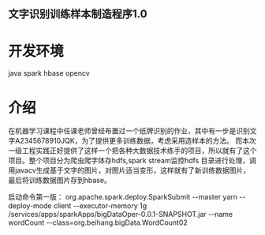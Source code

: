 ##  文字识别训练样本制造程序1.0 ##

# 开发环境 #
java spark hbase opencv

# 介绍 #
在机器学习课程中任课老师曾经布置过一个纸牌识别的作业，其中有一步是识别文字A2345678910JQK，为了提供更多训练数据，考虑采用造样本的方法。
而本次一级工程实践正好提供了这样一个把各种大数据技术练手的项目，所以就有了这个项目。整个项目分为爬虫爬字体存hdfs,spark stream监控hdfs
目录进行处理，调用javacv生成基于文字的图片，对图片适当变形，这样就有了新训练数据图片，最后将训练数据图片存到hbase。

启动命令第一版：
org.apache.spark.deploy.SparkSubmit --master yarn --deploy-mode client --executor-memory 1g /services/apps/sparkApps/bigDataOper-0.0.1-SNAPSHOT.jar --name wordCount --class=org.beihang.bigData.WordCount02